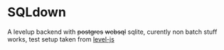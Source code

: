 SQLdown
====

A levelup backend with ~~postgres~~ ~~websql~~ sqlite, curently non batch stuff works, test setup taken from [level-js](https://github.com/maxogden/level.js)